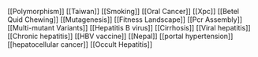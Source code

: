 [[Polymorphism]]
[[Taiwan]]
[[Smoking]]
[[Oral Cancer]]
[[Xpc]]
[[Betel Quid Chewing]]
[[Mutagenesis]]
[[Fitness Landscape]]
[[Pcr Assembly]]
[[Multi-mutant Variants]]
[[Hepatitis B virus]]
[[Cirrhosis]]
[[Viral hepatitis]]
[[Chronic hepatitis]]
[[HBV vaccine]]
[[Nepal]]
[[portal hypertension]]
[[hepatocellular cancer]]
[[Occult Hepatitis]]
